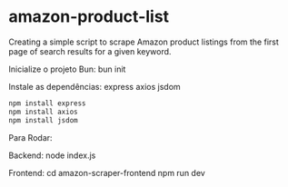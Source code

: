 # amazon-product-list
 Creating a simple script to scrape Amazon product listings from the first page of search results for a given keyword.

Inicialize o projeto Bun: bun init

Instale as dependências: express axios jsdom

``` bash
npm install express
npm install axios
npm install jsdom
```

Para Rodar:

Backend: node index.js

Frontend: cd amazon-scraper-frontend npm run dev
